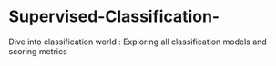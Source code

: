 # Supervised-Classification-
Dive into classification world : Exploring all classification models and scoring metrics
